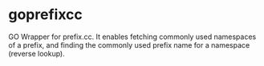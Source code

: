 # goprefixcc
GO Wrapper for prefix.cc. It enables fetching commonly used namespaces of a prefix, and finding the commonly used prefix name for a namespace (reverse lookup).

